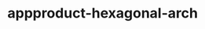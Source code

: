  # appproduct-hexagonal-arch                
            
        
             
        
      
       
         
 
 
